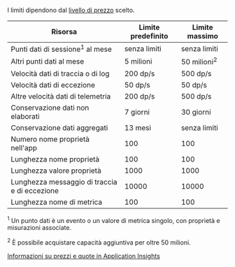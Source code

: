  I limiti dipendono dal [livello di prezzo](https://azure.microsoft.com/pricing/details/application-insights/) scelto.

**Risorsa** | **Limite predefinito** | **Limite massimo**
-------- | ------------- | -------------
Punti dati di sessione<sup>1</sup> al mese | senza limiti | senza limiti
Altri punti dati al mese | 5 milioni | 50 milioni<sup>2</sup>
Velocità dati di traccia o di log | 200 dp/s | 500 dp/s
Velocità dati di eccezione | 50 dp/s | 50 dp/s
Altre velocità dati di telemetria | 200 dp/s | 500 dp/s
Conservazione dati non elaborati |7 giorni| 30 giorni
Conservazione dati aggregati | 13 mesi | senza limiti
Numero nome proprietà nell'app | 100 | 100
Lunghezza nome proprietà | 100 | 100
Lunghezza valore proprietà | 1000 | 1000
Lunghezza messaggio di traccia e di eccezione | 10000 | 10000
Lunghezza nome di metrica | 100 | 100

<sup>1</sup> Un punto dati è un evento o un valore di metrica singolo, con proprietà e misurazioni associate.

<sup>2</sup> È possibile acquistare capacità aggiuntiva per oltre 50 milioni.
 
[Informazioni su prezzi e quote in Application Insights](../articles/application-insights/app-insights-pricing.md)

<!---HONumber=AcomDC_0211_2016-->